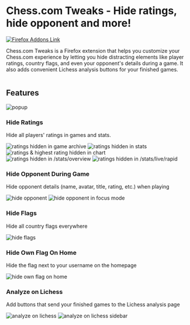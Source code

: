 # Chess.com Tweaks - Hide ratings, hide opponent and more!

[![Firefox Addons Link](https://img.shields.io/badge/Firefox-1.5.0-blue?style=flat&logo=firefoxbrowser&logoColor=white)](https://addons.mozilla.org/en-US/firefox/addon/chesscom-tweaks/)

Chess.com Tweaks is a Firefox extension that helps you customize your Chess.com experience by letting you hide distracting elements like player ratings, country flags, and even your opponent's details during a game. It also adds convenient Lichess analysis buttons for your finished games.

[<img src="https://extensionworkshop.com/assets/img/documentation/publish/get-the-addon-178x60px.dad84b42.png" alt="">](https://addons.mozilla.org/en-US/firefox/addon/chesscom-tweaks/)

## Features

![popup](./screenshots/popup.jpg)

### Hide Ratings

Hide all players' ratings in games and stats.

![ratings hidden in game archive](./screenshots/hideRatings-game-component.jpg)
![ratings hidden in stats](./screenshots/hideRatings-stats-overview.jpg)
![ratings & highest rating hidden in chart](./screenshots/hideRatings-chart.jpg)
![ratings hidden in /stats/overview](./screenshots/hideRatings-stats-overview.jpg)
![ratings hidden in /stats/live/rapid](./screenshots/hideRatings-stats-rapid.jpg)

### Hide Opponent During Game

Hide opponent details (name, avatar, title, rating, etc.) when playing

![hide opponent](./screenshots/hideOpponent.jpg)
![hide opponent in focus mode](./screenshots/hideOpponent-focusMode.jpg)

### Hide Flags

Hide all country flags everywhere

![hide flags](./screenshots/hideFlags.jpg)

### Hide Own Flag On Home

Hide the flag next to your username on the homepage

![hide own flag on home](./screenshots/hideOwnFlagOnHome.jpg)

### Analyze on Lichess

Add buttons that send your finished games to the Lichess analysis page

![analyze on lichess](./screenshots/analyzeOnLichess.jpg)
![analyze on lichess sidebar](./screenshots/analyzeOnLichess-sidebar.jpg)
